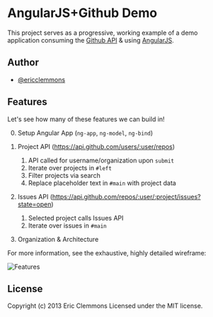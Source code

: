 AngularJS+Github Demo
===================

This project serves as a progressive, working example of a demo
application consuming the [Github API][1] & using [AngularJS][2].


Author
------

- [@ericclemmons][3]


Features
--------

Let's see how many of these features we can build in!

0. Setup Angular App (`ng-app`, `ng-model`, `ng-bind`)

1. Project API (https://api.github.com/users/:user/repos)

    1. API called for username/organization upon `submit`
    2. Iterate over projects in `#left`
    3. Filter projects via search
    4. Replace placeholder text in `#main` with project data

2. Issues API (https://api.github.com/repos/:user/:project/issues?state=open)

    1. Selected project calls Issues API
    2. Iterate over issues in `#main`

3. Organization & Architecture

For more information, see the exhaustive, highly detailed wireframe:

![Features](https://raw.github.com/ericclemmons/angular-github-demo/master/features.jpg)


License
-------

Copyright (c) 2013 Eric Clemmons Licensed under the MIT license.


[1]: http://developer.github.com/
[2]: http://angularjs.org/
[3]: https://twitter.com/ericclemmons